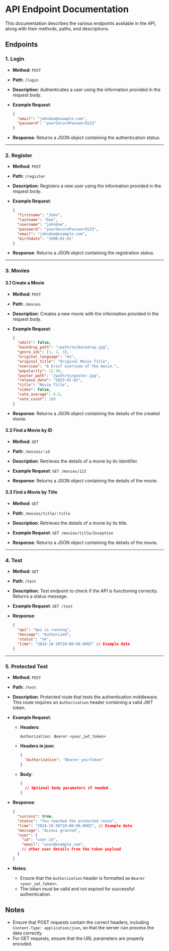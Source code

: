 # API Endpoint Documentation

This documentation describes the various endpoints available in the API, along with their methods, paths, and descriptions.

## Endpoints

### 1. Login

- **Method**: `POST`
- **Path**: `/login`
- **Description**: Authenticates a user using the information provided in the request body.
- **Example Request**:

    ```json
    {
      "email": "johndoe@example.com",
      "password": "yourSecurePassword123"
    }
    ```

- **Response**: Returns a JSON object containing the authentication status.

---

### 2. Register

- **Method**: `POST`
- **Path**: `/register`
- **Description**: Registers a new user using the information provided in the request body.
- **Example Request**:

    ```json
    {
      "firstname": "John",
      "lastname": "Doe",
      "username": "johndoe",
      "password": "yourSecurePassword123",
      "email": "johndoe@example.com",
      "birthdate": "1990-01-01"
    }
    ```

- **Response**: Returns a JSON object containing the registration status.

---

### 3. Movies

#### 3.1 Create a Movie

- **Method**: `POST`
- **Path**: `/movies`
- **Description**: Creates a new movie with the information provided in the request body.
- **Example Request**:

    ```json
    {
      "adult": false,
      "backdrop_path": "/path/to/backdrop.jpg",
      "genre_ids": [1, 2, 3],
      "original_language": "en",
      "original_title": "Original Movie Title",
      "overview": "A brief overview of the movie.",
      "popularity": 12.34,
      "poster_path": "/path/to/poster.jpg",
      "release_date": "2023-01-01",
      "title": "Movie Title",
      "video": false,
      "vote_average": 8.5,
      "vote_count": 100
    }
    ```

- **Response**: Returns a JSON object containing the details of the created movie.

#### 3.2 Find a Movie by ID

- **Method**: `GET`
- **Path**: `/movies/:id`
- **Description**: Retrieves the details of a movie by its identifier.
- **Example Request**: `GET /movies/123`

- **Response**: Returns a JSON object containing the details of the movie.

#### 3.3 Find a Movie by Title

- **Method**: `GET`
- **Path**: `/movies/title/:title`
- **Description**: Retrieves the details of a movie by its title.
- **Example Request**: `GET /movies/title/Inception`

- **Response**: Returns a JSON object containing the details of the movie.

---

### 4. Test

- **Method**: `GET`
- **Path**: `/test`
- **Description**: Test endpoint to check if the API is functioning correctly. Returns a status message.
- **Example Request**: `GET /test`

- **Response**:

    ```json
    {
      "api": "Api is running",
      "message": "Authorized",
      "status": "ok",
      "time": "2024-10-30T10:00:00.000Z" // Example date
    }
    ```

---

### 5. Protected Test

- **Method**: `POST`
- **Path**: `/test`
- **Description**: Protected route that tests the authentication middleware. This route requires an `Authorization` header containing a valid JWT token.

- **Example Request**:

    - **Headers**:
        ```http
        Authorization: Bearer <your_jwt_token>
        ```
        
    - **Headers in json**:
        ```json
        {
          "Authorization": "Bearer yourToken"
        }
        ```
    
    - **Body**:
        ```json
        {
          // Optional body parameters if needed
        }
        ```

- **Response**:

    ```json
    {
      "success": true,
      "status": "You reached the protected route",
      "time": "2024-10-30T10:00:00.000Z", // Example date
      "message": "Access granted",
      "user": {
        "id": "user_id",
        "email": "user@example.com",
        // other user details from the token payload
      }
    }
    ```

- **Notes**:
  - Ensure that the `Authorization` header is formatted as `Bearer <your_jwt_token>`.
  - The token must be valid and not expired for successful authentication.

## Notes

- Ensure that POST requests contain the correct headers, including `Content-Type: application/json`, so that the server can process the data correctly.
- For GET requests, ensure that the URL parameters are properly encoded.